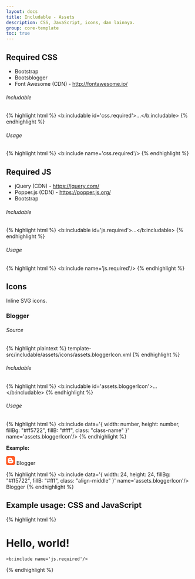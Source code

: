 ```yaml
---
layout: docs
title: Includable - Assets
description: CSS, JavaScript, icons, dan lainnya.
group: core-template
toc: true
---
```


## Required CSS

- Bootstrap
- Bootsblogger
- Font Awesome (CDN) - <http://fontawesome.io/>

###### Includable

{% highlight html %}
<b:includable id='css.required'>...</b:includable>
{% endhighlight %}

###### Usage

{% highlight html %}
<b:include name='css.required'/>
{% endhighlight %}

## Required JS

- jQuery (CDN) - <https://jquery.com/>
- Popper.js (CDN) - <https://popper.js.org/>
- Bootstrap

###### Includable

{% highlight html %}
<b:includable id='js.required'>...</b:includable>
{% endhighlight %}

###### Usage

{% highlight html %}
<b:include name='js.required'/>
{% endhighlight %}

## Icons

Inline SVG icons.

### Blogger

###### Source

{% highlight plaintext %}
template-src/includable/assets/icons/assets.bloggerIcon.xml
{% endhighlight %}

###### Includable

{% highlight html %}
<b:includable id='assets.bloggerIcon'>...</b:includable>
{% endhighlight %}

###### Usage

{% highlight html %}
<b:include data='{ width: number, height: number, fillBg: "#ff5722", fillB: "#fff", class: "class-name" }' name='assets.bloggerIcon'/>
{% endhighlight %}

**Example:**

<div class="bd-example">
  <svg class="align-middle" width="24" height="24" viewBox="0 0 612 612" xmlns="http://www.w3.org/2000/svg" focusable="false">
    <title>Blogger</title>
    <path fill="#ff5722" d="M612, 510c0, 56.1-45.9, 102-102, 102H102C45.9, 612, 0, 566.1, 0, 510V102C0, 45.9, 45.9, 0, 102, 0h408 c56.1, 0, 102, 45.9, 102, 102V510z"></path>
    <path fill="#fff" d="m 483.32742, 262.81768 c -7.88887, -3.44838 -41.73045, 0.38183 -51.13171, -8.29282 -6.63342, -6.25243 -7.05677, -17.56407 -9.6465, -32.65819 -4.33566, -25.27222 -6.14292, -30.99964 -10.65377, -40.95102 -16.41131, -35.46224 -55.75058, -65.82947 -91.48993, -65.82947 l -82.8361, 0 c -65.17519, 0 -118.42655, 54.35078 -118.42655, 120.6814 l 0, 140.71541 c 0, 66.2113 53.25136, 120.43083 118.42655, 120.43083 l 136.10207, 0 c 65.17226, 0 118.06159, -54.21953 118.43823, -120.43083 l 0.74743, -97.4615 c 0, 0 0, -12.05144 -9.52972, -16.20381 m -244.26024, -49.11258 65.67737, 0 c 12.5311, 0 22.68271, 10.33321 22.68271, 22.95738 0, 12.63611 -10.15161, 23.08864 -22.68271, 23.08864 l -65.67737, 0 c -12.53111, 0 -22.6827, -10.45253 -22.6827, -23.08864 0.003, -12.62417 10.15451, -22.95738 22.6827, -22.95738 m 133.47731, 183.9574 -133.47731, 0 c -12.53111, 0 -22.6827, -10.46447 -22.6827, -22.95739 0, -12.6361 10.15159, -22.96932 22.6827, -22.96932 l 133.47731, 0 c 12.40265, 0 22.55132, 10.33322 22.55132, 22.96932 0.003, 12.49292 -10.14867, 22.95739 -22.55132, 22.95739"></path>
  </svg>
  Blogger
</div>

{% highlight html %}
<b:include data='{ width: 24, height: 24, fillBg: "#ff5722", fillB: "#fff", class: "align-middle" }' name='assets.bloggerIcon'/> Blogger
{% endhighlight %}

## Example usage: CSS and JavaScript

{% highlight html %}
<!DOCTYPE html>
<html>
  <head>
    <b:include name='css.required'/>
  </head>
  <body>
    <h1>Hello, world!</h1>

    <b:include name='js.required'/>
  </body>
</html>
{% endhighlight %}
